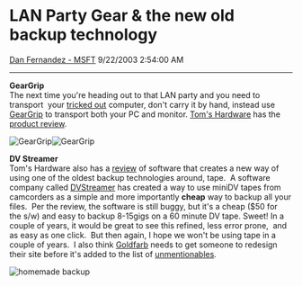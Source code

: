 <div id="page">

# LAN Party Gear & the new old backup technology

[Dan Fernandez -
MSFT](https://social.msdn.microsoft.com/profile/Dan%20Fernandez%20-%20MSFT)
9/22/2003 2:54:00 AM

-----

<div id="content">

**GearGrip**  
The next time you're heading out to that LAN party and you need to
transport  your [tricked
out](http://www.alienware.com/review_pages/review_template.aspx?FileName=review_cnet_041403.asp)
computer, don't carry it by hand, instead use
[GearGrip](http://www.geargrip.com/) to transport both your PC and
monitor. [Tom's Hardware](http://www.tomshardware.com) has the [product
review](http://www6.tomshardware.com/game/20030913/index.html).

![](http://www.geargrip.com/images/geargrip_pro.jpg
"GearGrip")![](http://www.geargrip.com/images/geargrip_crt.gif
"GearGrip")  

**DV Streamer**  
Tom's Hardware also has a
[review](http://www6.tomshardware.com/storage/20030912/index.html) of
software that creates a new way of using one of the oldest backup
technologies around, tape.  A software company
called [DVStreamer](http://www.dvstreamer.com/) has created a way to
use miniDV tapes from camcorders as a simple and more importantly
**cheap** way to backup all your files.  Per the review, the software is
still buggy, but it's a cheap ($50 for the s/w) and easy to backup
8-15gigs on a 60 minute DV tape. Sweet\! In a couple of years, it would
be great to see this refined, less error prone,  and as easy as one
click.  But then again, I hope we won't be using tape in a couple of
years.  I also think [Goldfarb](http://blogs.gotdotnet.com/bgold/) needs
to get someone to redesign their site before it's added to the list of
[unmentionables](http://www.webpagesthatsuck.com/).  
  
![](http://www.tomshardware.com/storage/20030912/images/aufmacher.jpg
"homemade backup")

</div>

</div>
